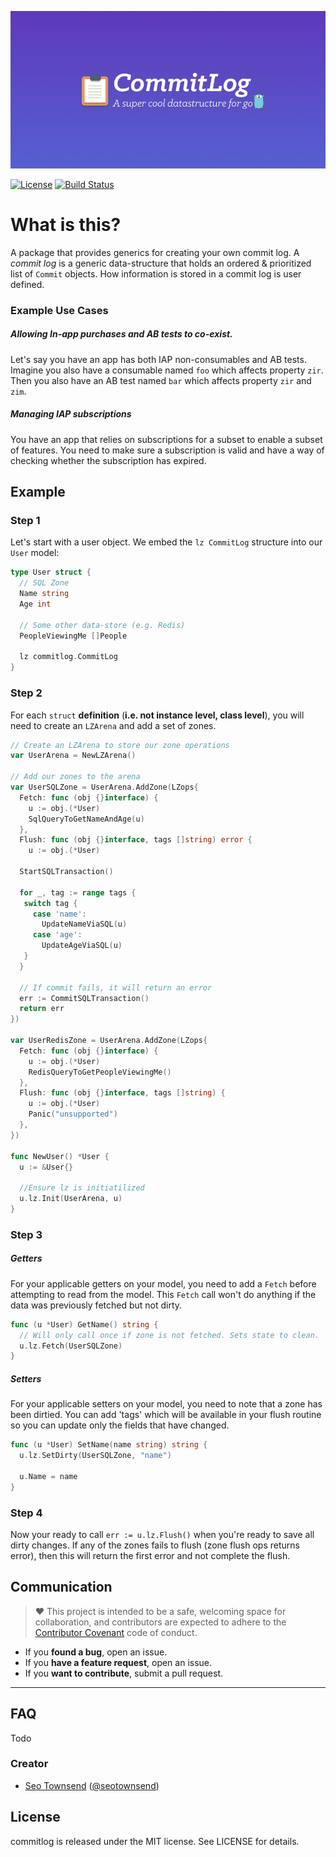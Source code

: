 ![CommitLog: Fetch & flush semantics](./banner.png) 

[![License](http://img.shields.io/badge/license-MIT-green.svg?style=flat)](https://github.com/sotownsend/commitlog/blob/master/LICENSE)
[![Build Status](https://circleci.com/gh/sotownsend/commitlog.png?circle-token=:circle-token)](https://circleci.com/gh/sotownsend/commitlog)

# What is this?

A package that provides generics for creating your own commit log. 
A *commit log* is a generic data-structure that holds an ordered & prioritized list of `Commit` objects. How information is stored in a
commit log is user defined.


### Example Use Cases

##### Allowing In-app purchases and AB tests to co-exist.
Let's say you have an app has both IAP non-consumables and AB tests.  Imagine you also have a consumable named `foo` which affects property `zir`.  Then you also have an AB test named `bar` which affects property `zir` and `zim`.

##### Managing IAP subscriptions
You have an app that relies on subscriptions for a subset to enable a subset of features.  You need to make sure a subscription is valid and have a way of checking whether the subscription has expired.

## Example

### Step 1
Let's start with a user object.  We embed the `lz CommitLog` structure into our `User` model:

```go
type User struct {
  // SQL Zone
  Name string
  Age int
  
  // Some other data-store (e.g. Redis)
  PeopleViewingMe []People

  lz commitlog.CommitLog
}
```

### Step 2
For each `struct` **definition** (**i.e. not instance level, class level**), you will need to create an `LZArena` and add a set of zones.

```go
// Create an LZArena to store our zone operations
var UserArena = NewLZArena()

// Add our zones to the arena
var UserSQLZone = UserArena.AddZone(LZops{
  Fetch: func (obj {}interface) {
    u := obj.(*User)
    SqlQueryToGetNameAndAge(u)
  },
  Flush: func (obj {}interface, tags []string) error {
	u := obj.(*User)

  StartSQLTransaction()
  
  for _, tag := range tags {
   switch tag {
     case 'name':
       UpdateNameViaSQL(u)
     case 'age':
       UpdateAgeViaSQL(u)
   }
  }

  // If commit fails, it will return an error
  err := CommitSQLTransaction()
  return err
})

var UserRedisZone = UserArena.AddZone(LZops{
  Fetch: func (obj {}interface) {
    u := obj.(*User)
    RedisQueryToGetPeopleViewingMe()
  },
  Flush: func (obj {}interface, tags []string) {
	u := obj.(*User)
	Panic("unsupported")
  },
})

func NewUser() *User {
  u := &User{}
  
  //Ensure lz is initiatilized
  u.lz.Init(UserArena, u)
}
```

### Step 3

##### Getters
For your applicable getters on your model, you need to add a `Fetch` before attempting to read from the model.  This `Fetch` call won't do anything if the data was previously fetched but not dirty.

```go
func (u *User) GetName() string {
  // Will only call once if zone is not fetched. Sets state to clean.
  u.lz.Fetch(UserSQLZone)
}
```

##### Setters
For your applicable setters on your model, you need to note that a zone has been dirtied. You can add 'tags' which
will be available in your flush routine so you can update only the fields that have changed.

```go
func (u *User) SetName(name string) string {
  u.lz.SetDirty(UserSQLZone, "name")
  
  u.Name = name
}
```

### Step 4 
Now your ready to call `err := u.lz.Flush()` when you're ready to save all dirty changes. If any of the zones fails to flush (zone flush ops returns error), then this will return the first error and not complete the flush.

## Communication
> ♥ This project is intended to be a safe, welcoming space for collaboration, and contributors are expected to adhere to the [Contributor Covenant](http://contributor-covenant.org) code of conduct.

- If you **found a bug**, open an issue.
- If you **have a feature request**, open an issue.
- If you **want to contribute**, submit a pull request.

---

## FAQ

Todo

### Creator

- [Seo Townsend](http://github.com/sotownsend) ([@seotownsend](https://twitter.com/seotownsend))


## License

commitlog is released under the MIT license. See LICENSE for details.
